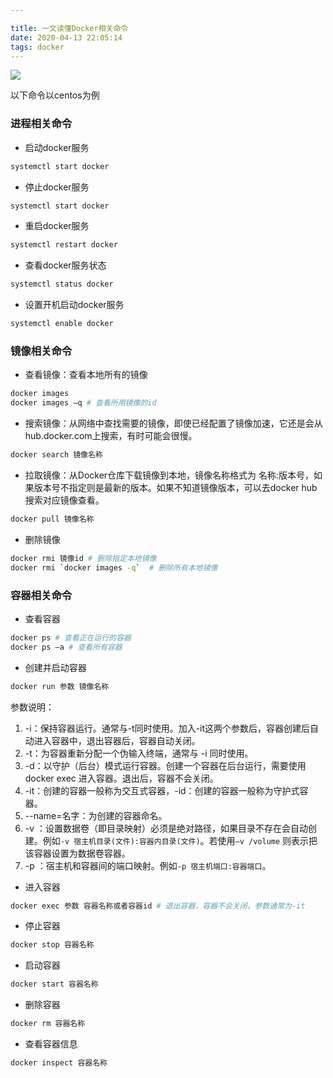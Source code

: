 ```yaml
---

title: 一文读懂Docker相关命令
date: 2020-04-13 22:05:14
tags: docker
---
```


![](https://pic.downk.cc/item/5e95b281c2a9a83be5dadff1.jpg)

<!--more-->

以下命令以centos为例

### 进程相关命令

- 启动docker服务

```bash
systemctl start docker
```

- 停止docker服务

```bash
systemctl start docker
```

- 重启docker服务

```bash
systemctl restart docker
```

- 查看docker服务状态

```bash
systemctl status docker
```

- 设置开机启动docker服务

```bash
systemctl enable docker
```

### 镜像相关命令

- 查看镜像：查看本地所有的镜像

```bash
docker images
docker images –q # 查看所用镜像的id
```

- 搜索镜像：从网络中查找需要的镜像，即使已经配置了镜像加速，它还是会从hub.docker.com上搜索，有时可能会很慢。

```bash
docker search 镜像名称
```

- 拉取镜像：从Docker仓库下载镜像到本地，镜像名称格式为 名称:版本号，如果版本号不指定则是最新的版本。如果不知道镜像版本，可以去docker hub 搜索对应镜像查看。

```bash
docker pull 镜像名称
```

- 删除镜像

```bash
docker rmi 镜像id # 删除指定本地镜像
docker rmi `docker images -q`  # 删除所有本地镜像
```

### 容器相关命令

- 查看容器

```bash
docker ps # 查看正在运行的容器
docker ps –a # 查看所有容器
```

- 创建并启动容器

```bash
docker run 参数 镜像名称
```

参数说明：

1. -i：保持容器运行。通常与-t同时使用。加入-it这两个参数后，容器创建后自动进入容器中，退出容器后，容器自动关闭。
2. -t：为容器重新分配一个伪输入终端，通常与 -i 同时使用。
3. -d：以守护（后台）模式运行容器。创建一个容器在后台运行，需要使用docker exec 进入容器。退出后，容器不会关闭。
4. -it：创建的容器一般称为交互式容器，-id：创建的容器一般称为守护式容器。
5. --name=名字：为创建的容器命名。
6. -v ：设置数据卷（即目录映射）必须是绝对路径，如果目录不存在会自动创建。例如`-v 宿主机目录(文件):容器内目录(文件)`。若使用`–v /volume` 则表示把该容器设置为数据卷容器。
7. -p ：宿主机和容器间的端口映射。例如`-p 宿主机端口:容器端口`。

- 进入容器

```bash
docker exec 参数 容器名称或者容器id # 退出容器，容器不会关闭，参数通常为-it
```

- 停止容器

```bash
docker stop 容器名称
```

- 启动容器

```bash
docker start 容器名称
```

- 删除容器

```bash
docker rm 容器名称
```

- 查看容器信息

```bash
docker inspect 容器名称
```

